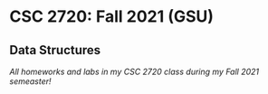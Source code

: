# CSC 2720: Fall 2021 (GSU)
## Data Structures 
*All homeworks and labs in my CSC 2720 class during my Fall 2021 semeaster!*
